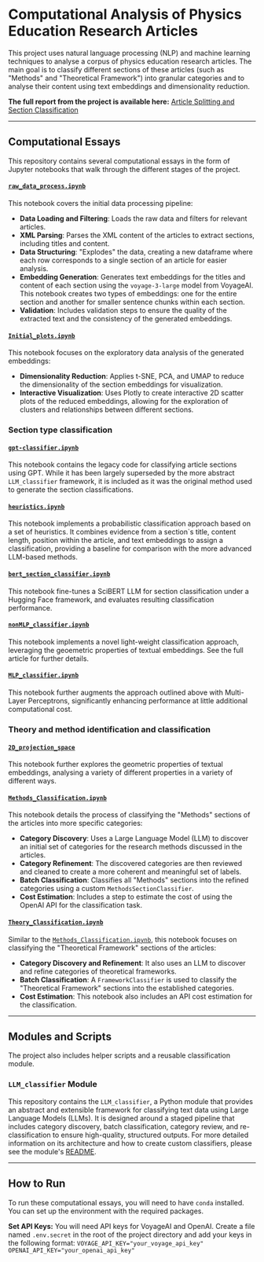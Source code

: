 # Computational Analysis of Physics Education Research Articles

This project uses natural language processing (NLP) and machine learning techniques to analyse a corpus of physics education research articles. The main goal is to classify different sections of these articles (such as "Methods" and "Theoretical Framework") into granular categories and to analyse their content using text embeddings and dimensionality reduction.

**The full report from the project is available here:** [Article Splitting and Section Classification](./Article_Splitting_and_Section_Classification--INTED-UiO--Summer_2025.pdf)

---

## Computational Essays

This repository contains several computational essays in the form of Jupyter notebooks that walk through the different stages of the project.

#### [`raw_data_process.ipynb`](./raw_data_process.ipynb)

This notebook covers the initial data processing pipeline:

* **Data Loading and Filtering**: Loads the raw data and filters for relevant articles.
* **XML Parsing**: Parses the XML content of the articles to extract sections, including titles and content.
* **Data Structuring**: "Explodes" the data, creating a new dataframe where each row corresponds to a single section of an article for easier analysis.
* **Embedding Generation**: Generates text embeddings for the titles and content of each section using the `voyage-3-large` model from VoyageAI. This notebook creates two types of embeddings: one for the entire section and another for smaller sentence chunks within each section.
* **Validation**: Includes validation steps to ensure the quality of the extracted text and the consistency of the generated embeddings.

#### [`Initial_plots.ipynb`](./Initial_plots.ipynb)

This notebook focuses on the exploratory data analysis of the generated embeddings:

* **Dimensionality Reduction**: Applies t-SNE, PCA, and UMAP to reduce the dimensionality of the section embeddings for visualization.
* **Interactive Visualization**: Uses Plotly to create interactive 2D scatter plots of the reduced embeddings, allowing for the exploration of clusters and relationships between different sections.

### Section type classification

#### [`gpt-classifier.ipynb`](./section_type_classification/gpt-classifier.ipynb)

This notebook contains the legacy code for classifying article sections using GPT. While it has been largely superseded by the more abstract `LLM_classifier` framework, it is included as it was the original method used to generate the section classifications.

#### [`heuristics.ipynb`](./section_type_classification/heuristics.ipynb)

This notebook implements a probabilistic classification approach based on a set of heuristics. It combines evidence from a section`s title, content length, position within the article, and text embeddings to assign a classification, providing a baseline for comparison with the more advanced LLM-based methods.

#### [`bert_section_classifier.ipynb`](./bert_section_classifier.ipynb)

This notebook fine-tunes a SciBERT LLM for section classification under a Hugging Face framework, and evaluates resulting classification performance.

#### [`nonMLP_classifier.ipynb`](./nonMLP_classifier.ipynb)

This notebook implements a novel light-weight classification approach, leveraging the geoemetric properties of textual embeddings. See the full article for further details.

#### [`MLP_classifier.ipynb`](./MLP_classifier.ipynb)

This notebook further augments the approach outlined above with Multi-Layer Perceptrons, significantly enhancing performance at little additional computational cost. 

### Theory and method identification and classification

#### [`2D_projection_space`](./2D_projection_space.ipynb)

This notebook further explores the geometric properties of textual embeddings, analysing a variety of different properties in a variety of different ways.

#### [`Methods_Classification.ipynb`](./theory_and_methods_identification/Methods_Classification.ipynb)

This notebook details the process of classifying the "Methods" sections of the articles into more specific categories:

* **Category Discovery**: Uses a Large Language Model (LLM) to discover an initial set of categories for the research methods discussed in the articles.
* **Category Refinement**: The discovered categories are then reviewed and cleaned to create a more coherent and meaningful set of labels.
* **Batch Classification**: Classifies all "Methods" sections into the refined categories using a custom `MethodsSectionClassifier`.
* **Cost Estimation**: Includes a step to estimate the cost of using the OpenAI API for the classification task.

#### [`Theory_Classification.ipynb`](./theory_and_methods_identification/Theory_Classification.ipynb)

Similar to the [`Methods_Classification.ipynb`](./Methods_Classification.ipynb), this notebook focuses on classifying the "Theoretical Framework" sections of the articles:

* **Category Discovery and Refinement**: It also uses an LLM to discover and refine categories of theoretical frameworks.
* **Batch Classification**: A `FrameworkClassifier` is used to classify the "Theoretical Framework" sections into the established categories.
* **Cost Estimation**: This notebook also includes an API cost estimation for the classification.


---

## Modules and Scripts

The project also includes helper scripts and a reusable classification module.

### `LLM_classifier` Module

This repository contains the `LLM_classifier`, a Python module that provides an abstract and extensible framework for classifying text data using Large Language Models (LLMs). It is designed around a staged pipeline that includes category discovery, batch classification, category review, and re-classification to ensure high-quality, structured outputs. For more detailed information on its architecture and how to create custom classifiers, please see the module's [README](./LLM_classifier/README.md).

---

## How to Run

To run these computational essays, you will need to have `conda` installed. You can set up the environment with the required packages.

**Set API Keys:**
    You will need API keys for VoyageAI and OpenAI. Create a file named `.env.secret` in the root of the project directory and add your keys in the following format:
    ```
    VOYAGE_API_KEY="your_voyage_api_key"
    OPENAI_API_KEY="your_openai_api_key"
    ```
